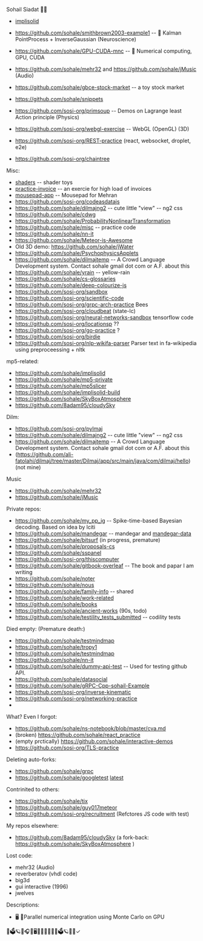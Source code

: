 Sohail Siadat 🌟✨

- [implisolid](https://github.com/sohale/implisolid)
- https://github.com/sohale/smithbrown2003-example1 -- 🧠 Kalman PointProcess + InverseGaussian (Neuroscience)
- https://github.com/sohale/GPU-CUDA-mnc -- 📐 Numerical computing, GPU, CUDA
- https://github.com/sohale/mehr32 and https://github.com/sohale/jMusic (Audio)
- https://github.com/sohale/gbce-stock-market -- a toy stock market
- https://github.com/sohale/snippets
- https://github.com/sosi-org/primsoup -- Demos on Lagrange least Action principle (Physics)
- https://github.com/sosi-org/webgl-exercise -- WebGL (OpenGL) (3D)
- https://github.com/sosi-org/REST-practice (react, websocket, droplet, e2e)

- https://github.com/sosi-org/chaintree

Misc:
- [shaders](https://github.com/sohale/shaders) -- shader toys
- [practice-invoice](https://github.com/sohale/practice-invoice) -- an exercie for high load of invoices
- [mousepad-app](https://github.com/sohale/mousepad-app) -- Mousepad for Mehran
- https://github.com/sosi-org/codeasdatajs
- https://github.com/sohale/dilmajng2 -- cute little "view" -- ng2 css
- https://github.com/sohale/cdwg
- https://github.com/sohale/ProbabilityNonlinearTransformation
- https://github.com/sohale/misc -- practice code
- https://github.com/sohale/nn-it
- https://github.com/sohale/Meteor-is-Awesome
- Old 3D demo: https://github.com/sohale/jWater
- https://github.com/sohale/PsychophysicsApplets
- https://github.com/sohale/dilmajtemp -- A Crowd Language Development system. Contact sohale gmail dot com or A.F. about this
- https://github.com/sohale/yrain -- yellow-rain
- https://github.com/sohale/cs-glossaries
- https://github.com/sohale/deep-colourize-js
- https://github.com/sosi-org/sandbox
- https://github.com/sosi-org/scientific-code
- https://github.com/sosi-org/grpc-arch-practice Bees
- https://github.com/sosi-org/cloudbeat (state-lc)
- https://github.com/sosi-org/neural-networks-sandbox tensorflow code
- https://github.com/sosi-org/locationsp ??
- https://github.com/sosi-org/go-practice ? 
- https://github.com/sosi-org/birdie
- https://github.com/sosi-org/nlp-wikifa-parser Parser text in fa-wikipedia using preproceessing + nltk

mp5-related:
- https://github.com/sohale/implisolid
- https://github.com/sohale/mp5-private
- https://github.com/sohale/mp5slicer
- https://github.com/sohale/implisolid-build
- https://github.com/sohale/SkyBoxAtmosphere
- https://github.com/8adam95/cloudySky

Dilm:
- https://github.com/sosi-org/pylmaj
- https://github.com/sohale/dilmajng2 -- cute little "view" -- ng2 css
- https://github.com/sohale/dilmajtemp -- A Crowd Language Development system. Contact sohale gmail dot com or A.F. about this
- (https://github.com/ali-fatolahi/dilmaj/tree/master/Dilmaj/app/src/main/java/com/dilmaj/hello) (not mine)

Music
- https://github.com/sohale/mehr32
- https://github.com/sohale/jMusic

Private repos:
- https://github.com/sohale/my_pp_ig -- Spike-time-based Bayesian decoding. Based on idea by lciti
- https://github.com/sohale/mandegar -- mandegar and [mandegar-data](https://github.com/sohale/mandegar-data)
- https://github.com/sohale/bitsurf (in progress, premature)
- https://github.com/sohale/proposals-cs
- https://github.com/sohale/sspanel
- https://github.com/sosi-org/thiscomputer
- https://github.com/sohale/gitbook-overleaf -- The book and papar I am writing
- https://github.com/sohale/noter
- https://github.com/sohale/nous
- https://github.com/sohale/family-info -- shared
- https://github.com/sohale/work-related
- https://github.com/sohale/books
- https://github.com/sohale/ancient-works (90s, todo)
- https://github.com/sohale/testility_tests_submitted -- codility tests


Died empty:
(Premature death:)
- https://github.com/sohale/testmindmap
- https://github.com/sohale/tropy1
- https://github.com/sohale/testmindmap
- https://github.com/sohale/nn-it
- https://github.com/sohale/dummy-api-test -- Used for testing github API.
- https://github.com/sohale/datasocial
- https://github.com/sohale/gRPC-Cpp-sohail-Example
- https://github.com/sosi-org/inverse-kinematic
- https://github.com/sosi-org/networking-practice
- 
What? Even I forgot:
- https://github.com/sohale/ns-notebook/blob/master/cva.md
- (broken) https://github.com/sohale/react_practice
- (empty prctically) https://github.com/sohale/interactive-demos
- https://github.com/sosi-org/TLS-practice

Deleting auto-forks:
- https://github.com/sohale/grpc
- https://github.com/sohale/googletest [latest](https://github.com/sohale/googletest/commit/ecd530865cefdfa7dea58e84f6aa1b548950363d)

Contrinited to others:
- https://github.com/sohale/tix
- https://github.com/sohale/guy017meteor
- https://github.com/sosi-org/recruitment (Refctores JS code with test)

My repos elsewhere:
- https://github.com/8adam95/cloudySky (a fork-back: https://github.com/sohale/SkyBoxAtmosphere )

Lost code:
- mehr32 (Audio)
- reverberatov (vhdl code)
- big3d
- gui interactive (1996)
- jwelves

Descriptions:
- 🖥 📐Parallel numerical integration using Monte Carlo on GPU

🧱🗳🪐🔬🎧🎤🖥🎼🌈✨📐🧠🧱🗳🪐🔬🌟✓
